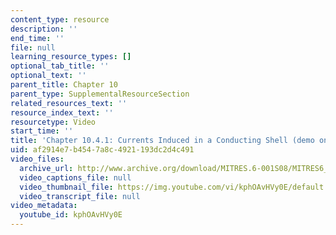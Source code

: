 ```yaml
---
content_type: resource
description: ''
end_time: ''
file: null
learning_resource_types: []
optional_tab_title: ''
optional_text: ''
parent_title: Chapter 10
parent_type: SupplementalResourceSection
related_resources_text: ''
resource_index_text: ''
resourcetype: Video
start_time: ''
title: 'Chapter 10.4.1: Currents Induced in a Conducting Shell (demo only)'
uid: af2914e7-b454-7a8c-4921-193dc2d4c491
video_files:
  archive_url: http://www.archive.org/download/MITRES.6-001S08/MITRES6_001S08_10-4-1_demo_220k.mp4
  video_captions_file: null
  video_thumbnail_file: https://img.youtube.com/vi/kphOAvHVy0E/default.jpg
  video_transcript_file: null
video_metadata:
  youtube_id: kphOAvHVy0E
---
```

